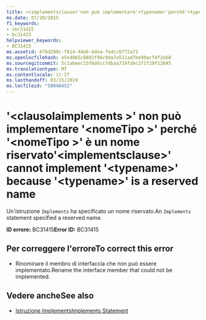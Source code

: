 ```yaml
---
title: «<implementsclause>'non può implementare'<typename>'perché'<typename>' è un nome riservato
ms.date: 07/20/2015
f1_keywords:
- vbc31415
- bc31415
helpviewer_keywords:
- BC31415
ms.assetid: 678d299c-f614-44e6-bdea-fedcc0772a71
ms.openlocfilehash: e5e4865c8882f96c9da7a511ad7be99acf4f2eb8
ms.sourcegitcommit: 5c1abeec15fbddcc7dbaa729fabc1f1f29f12045
ms.translationtype: MT
ms.contentlocale: it-IT
ms.lasthandoff: 03/15/2019
ms.locfileid: "58048452"
---
```

# <a name="implementsclause-cannot-implement-typename-because-typename-is-a-reserved-name"></a><span data-ttu-id="e787a-102">'\<clausolaimplements >' non può implementare '\<nomeTipo >' perché '\<nomeTipo >' è un nome riservato</span><span class="sxs-lookup"><span data-stu-id="e787a-102">'\<implementsclause>' cannot implement '\<typename>' because '\<typename>' is a reserved name</span></span>
<span data-ttu-id="e787a-103">Un'istruzione `Implements` ha specificato un nome riservato.</span><span class="sxs-lookup"><span data-stu-id="e787a-103">An `Implements` statement specified a reserved name.</span></span>  
  
 <span data-ttu-id="e787a-104">**ID errore:** BC31415</span><span class="sxs-lookup"><span data-stu-id="e787a-104">**Error ID:** BC31415</span></span>  
  
## <a name="to-correct-this-error"></a><span data-ttu-id="e787a-105">Per correggere l'errore</span><span class="sxs-lookup"><span data-stu-id="e787a-105">To correct this error</span></span>  
  
-   <span data-ttu-id="e787a-106">Rinominare il membro di interfaccia che non può essere implementato.</span><span class="sxs-lookup"><span data-stu-id="e787a-106">Rename the interface member that could not be implemented.</span></span>  
  
## <a name="see-also"></a><span data-ttu-id="e787a-107">Vedere anche</span><span class="sxs-lookup"><span data-stu-id="e787a-107">See also</span></span>

- [<span data-ttu-id="e787a-108">Istruzione Implements</span><span class="sxs-lookup"><span data-stu-id="e787a-108">Implements Statement</span></span>](../../visual-basic/language-reference/statements/implements-statement.md)
